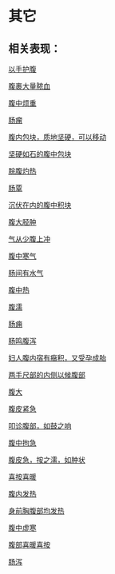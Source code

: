 # 其它## 相关表现： [以手护腹](https://www.gmzyjc.com/search/result?wd=以手护腹)[腹裹大量脓血](https://www.gmzyjc.com/search/result?wd=腹裹大量脓血)[腹中烦重](https://www.gmzyjc.com/search/result?wd=腹中烦重)[肠瘤](https://www.gmzyjc.com/search/result?wd=肠瘤)[腹内包块，质地坚硬，可以移动](https://www.gmzyjc.com/search/result?wd=腹内包块，质地坚硬，可以移动)[坚硬如石的腹中包块](https://www.gmzyjc.com/search/result?wd=坚硬如石的腹中包块)[脘腹灼热](https://www.gmzyjc.com/search/result?wd=脘腹灼热)[肠覃](https://www.gmzyjc.com/search/result?wd=肠覃)[沉伏在内的腹中积块](https://www.gmzyjc.com/search/result?wd=沉伏在内的腹中积块)[腹大胫肿](https://www.gmzyjc.com/search/result?wd=腹大胫肿)[气从少腹上冲](https://www.gmzyjc.com/search/result?wd=气从少腹上冲)[腹中寒气](https://www.gmzyjc.com/search/result?wd=腹中寒气)[肠间有水气](https://www.gmzyjc.com/search/result?wd=肠间有水气)[腹中热](https://www.gmzyjc.com/search/result?wd=腹中热)[腹濡](https://www.gmzyjc.com/search/result?wd=腹濡)[肠痈](https://www.gmzyjc.com/search/result?wd=肠痈)[肠鸣腹泻](https://www.gmzyjc.com/search/result?wd=肠鸣腹泻)[妇人腹内宿有癥积，又受孕成胎](https://www.gmzyjc.com/search/result?wd=妇人腹内宿有癥积，又受孕成胎)[两手尺部的内侧以候腹部](https://www.gmzyjc.com/search/result?wd=两手尺部的内侧以候腹部)[腹大](https://www.gmzyjc.com/search/result?wd=腹大)[腹皮紧急](https://www.gmzyjc.com/search/result?wd=腹皮紧急)[叩诊腹部，如鼓之响](https://www.gmzyjc.com/search/result?wd=叩诊腹部，如鼓之响)[腹中拘急](https://www.gmzyjc.com/search/result?wd=腹中拘急)[腹皮急，按之濡，如肿状](https://www.gmzyjc.com/search/result?wd=腹皮急，按之濡，如肿状)[喜按喜暖](https://www.gmzyjc.com/search/result?wd=喜按喜暖)[腹内发热](https://www.gmzyjc.com/search/result?wd=腹内发热)[身前胸腹部均发热](https://www.gmzyjc.com/search/result?wd=身前胸腹部均发热)[腹中虚寒](https://www.gmzyjc.com/search/result?wd=腹中虚寒)[腹部喜暖喜按](https://www.gmzyjc.com/search/result?wd=腹部喜暖喜按)[肠泻](https://www.gmzyjc.com/search/result?wd=肠泻)